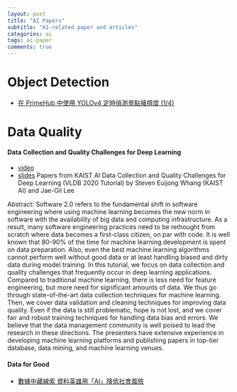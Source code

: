 ```yaml
---
layout: post
title: "AI Papers"
subtitle: "AI-related paper and articles"
categories: ai
tags: ai-paper
comments: true
---
```


# Object Detection
* [在 PrimeHub 中使用 YOLOv4 定時偵測景點擁擠度 (1/4)](https://medium.com/infuseai/%E5%9C%A8-primehub-%E4%B8%AD%E4%BD%BF%E7%94%A8-yolov4-%E5%AE%9A%E6%99%82%E5%81%B5%E6%B8%AC%E6%99%AF%E9%BB%9E%E6%93%81%E6%93%A0%E5%BA%A6-14cef9f583a9)

# Data Quality
#### Data Collection and Quality Challenges for Deep Learning
  * [video](https://sites.google.com/view/whanglab/videos?authuser=0)
  * [slides](https://l.facebook.com/l.php?u=https%3A%2F%2Fdrive.google.com%2Ffile%2Fd%2F1XqgWwKSQwtgTVE-BTbTV8mbeDnKIzWu7%2Fview%3Ffbclid%3DIwAR1hqYxekrfcMIsQfAlwXC4pB4sn1qpbpQAjlpTh3vDcQJFkzQ3DKGnhIDQ&h=AT1GiTQsul00xyekGSGVUC2dDnPCwOS324h40Y6B0RxfhFthWFPqweGuEugx1l5dJoQ0_Bzv5IXbAHeauPguoG-fGK75GP4G3W0-XLyZdUehDdPLpeyjbHmoxvaz4j3SNzWiiPs&__tn__=-UK-R&c[0]=AT1JqEZXveztNFH53--b6Z7DTRMYNnQUkplMaSljR9BXSL2xc3CXNyRFQ6mFavKE2rOr7Llcxhqqr3Bbtwfm9TnTUDy970XdXIpqj903_ajUWkXRBXWNU3CEILov3w_crovz5MG5YI2p8tU1ovF9rU892JzaV0M0q6lHG-g31wMbT_QhA-A9uMVDFjiL3CUw2LkDm0zej2a3UCVvtfKQQA)
Papers from KAIST AI
Data Collection and Quality Challenges for Deep Learning (VLDB 2020 Tutorial)
by Steven Euijong Whang (KAIST AI) and Jae-Gil Lee

Abstract: Software 2.0 refers to the fundamental shift in software engineering
where using machine learning becomes the new norm in software with the availability of big data and computing infrastructure.
As a result, many software engineering practices need to be rethought from scratch where data becomes a first-class citizen, on par with code.
It is well known that 80-90% of the time for machine learning development is spent on data preparation.
Also, even the best machine learning algorithms cannot perform well without good data or at least handling biased and dirty data during model training.
In this tutorial, we focus on data collection and quality challenges that frequently occur in deep learning applications.
Compared to traditional machine learning, there is less need for feature engineering, but more need for significant amounts of data.
We thus go through state-of-the-art data collection techniques for machine learning.
Then, we cover data validation and cleaning techniques for improving data quality.
Even if the data is still problematic, hope is not lost, and we cover fair and robust training techniques for handling data bias and errors.
We believe that the data management community is well poised to lead the research in these directions.
The presenters have extensive experience in developing machine learning platforms and publishing papers in top-tier database, data mining,
and machine learning venues.

#### Data for Good
* [數據中藏線索 資料英雄用「AI」降低社會風險](https://edge.aif.tw/article-using-data-to-change-the-world/)